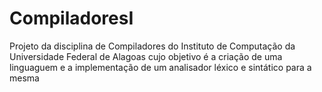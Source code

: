 CompiladoresI
=============

Projeto da disciplina de Compiladores do Instituto de Computação da Universidade Federal de Alagoas cujo objetivo é a criação de uma linguaguem e a implementação de um analisador léxico e sintático para a mesma
